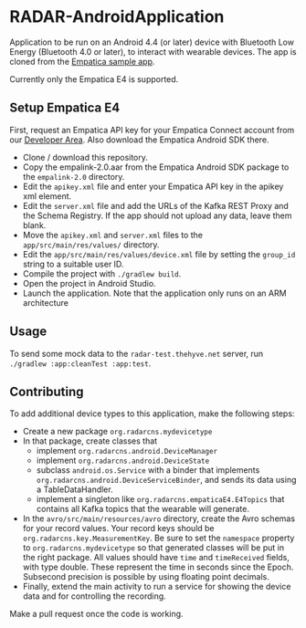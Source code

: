 # RADAR-AndroidApplication
Application to be run on an Android 4.4 (or later) device with Bluetooth Low Energy (Bluetooth 4.0 or later), to interact with wearable devices. The app is cloned from the [Empatica sample app][2].

Currently only the Empatica E4 is supported. 

## Setup Empatica E4

First, request an Empatica API key for your Empatica Connect account from our [Developer Area][1]. Also download the Empatica Android SDK there.

- Clone / download this repository.
- Copy the empalink-2.0.aar from the Empatica Android SDK package to the `empalink-2.0` directory.
- Edit the `apikey.xml` file and enter your Empatica API key in the apikey xml element.
- Edit the `server.xml` file and add the URLs of the Kafka REST Proxy and the Schema Registry. If the app should not upload any data, leave them blank.
- Move the `apikey.xml` and `server.xml` files to the `app/src/main/res/values/` directory.
- Edit the `app/src/main/res/values/device.xml` file by setting the `group_id` string to a suitable user ID.
- Compile the project with `./gradlew build`.
- Open the project in Android Studio.
- Launch the application. Note that the application only runs on an ARM architecture

[1]: https://www.empatica.com/connect/developer.php
[2]: https://github.com/empatica/empalink-sample-project-android

## Usage

To send some mock data to the `radar-test.thehyve.net` server, run `./gradlew :app:cleanTest :app:test`.

## Contributing

To add additional device types to this application, make the following steps:

- Create a new package `org.radarcns.mydevicetype`
- In that package, create classes that
  - implement `org.radarcns.android.DeviceManager`
  - implement `org.radarcns.android.DeviceState`
  - subclass `android.os.Service` with a binder that implements `org.radarcns.android.DeviceServiceBinder`, and sends its data using a TableDataHandler.
  - implement a singleton like `org.radarcns.empaticaE4.E4Topics` that contains all Kafka topics that the wearable will generate.
- In the `avro/src/main/resources/avro` directory, create the Avro schemas for your record values. Your record keys should be `org.radarcns.key.MeasurementKey`. Be sure to set the `namespace` property to `org.radarcns.mydevicetype` so that generated classes will be put in the right package. All values should have `time` and `timeReceived` fields, with type double. These represent the time in seconds since the Epoch. Subsecond precision is possible by using floating point decimals.
- Finally, extend the main activity to run a service for showing the device data and for controlling the recording.

Make a pull request once the code is working.
